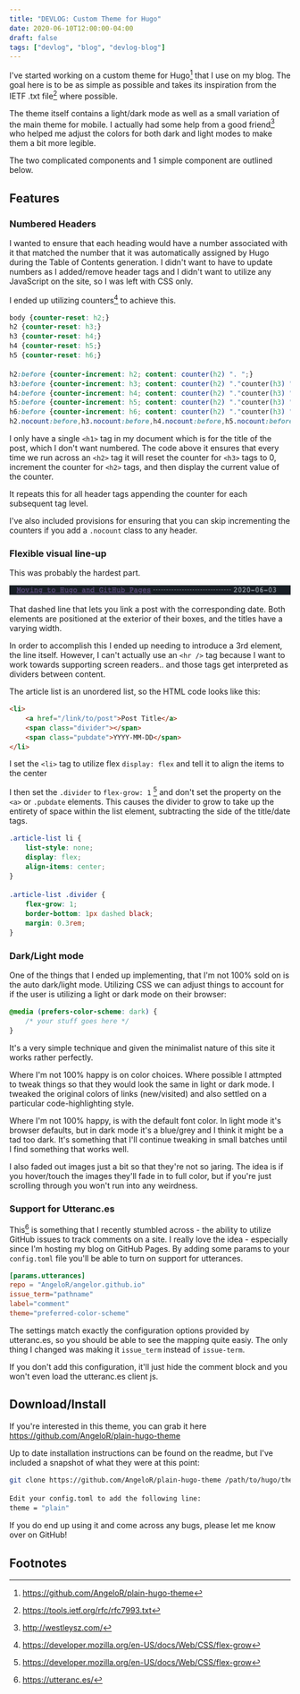 ```yaml
---
title: "DEVLOG: Custom Theme for Hugo"
date: 2020-06-10T12:00:00-04:00
draft: false
tags: ["devlog", "blog", "devlog-blog"]
---
```


I've started working on a custom theme for Hugo[^1] that I use on my blog. The goal here is to be as simple as possible and takes its inspiration from the IETF .txt file[^2] where possible. 

The theme itself contains a light/dark mode as well as a small variation of the main theme for mobile. I actually had some help from a good friend[^3] who helped me adjust the colors for both dark and light modes to make them a bit more legible. 

The two complicated components and 1 simple component are outlined below.

## Features

### Numbered Headers

I wanted to ensure that each heading would have a number associated with it that matched the number that it was automatically assigned by Hugo during the Table of Contents generation. I didn't want to have to update numbers as I added/remove header tags and I didn't want to utilize any JavaScript on the site, so I was left with CSS only. 

I ended up utilizing counters[^4] to achieve this.



```css
body {counter-reset: h2;}
h2 {counter-reset: h3;} 
h3 {counter-reset: h4;}
h4 {counter-reset: h5;}
h5 {counter-reset: h6;}

h2:before {counter-increment: h2; content: counter(h2) ". ";}
h3:before {counter-increment: h3; content: counter(h2) "."counter(h3) ". ";}
h4:before {counter-increment: h4; content: counter(h2) "."counter(h3) "."counter(h4) ". ";}
h5:before {counter-increment: h5; content: counter(h2) "."counter(h3) "."counter(h4) "."counter(h5) ". ";}
h6:before {counter-increment: h6; content: counter(h2) "."counter(h3) "."counter(h4) "."counter(h5) "."counter(h6) ". "; }
h2.nocount:before,h3.nocount:before,h4.nocount:before,h5.nocount:before,h6.nocount:before {content: ""; counter-increment: none;}
```



I only have a single `<h1>` tag in my document which is for the title of the post, which I don't want numbered. The code above it ensures that every time we run across an `<h2>` tag it will reset the counter for `<h3>` tags to 0, increment the counter for `<h2>` tags, and then display the current value of the counter. 

It repeats this for all header tags appending the counter for each subsequent tag level. 

I've also included provisions for ensuring that you can skip incrementing the counters if you add a `.nocount` class to any header.



### Flexible visual line-up 

This was probably the hardest part.

![flexible-line](/img/devlog/blog/flexible-line.png)

That dashed line that lets you link a post with the corresponding date. Both elements are positioned at the exterior of their boxes, and the titles have a varying width. 

In order to accomplish this I ended up needing to introduce a 3rd element, the line itself. However, I can't actually use an `<hr />` tag because I want to work towards supporting screen readers.. and those tags get interpreted as dividers between content. 

The article list is an unordered list, so the HTML code looks like this:

```html
<li>
	<a href="/link/to/post">Post Title</a>
	<span class="divider"></span>
	<span class="pubdate">YYYY-MM-DD</span>
</li>
```

I set the `<li>` tag to utilize flex `display: flex` and tell it to align the items to the center

I then set the `.divider` to `flex-grow: 1` [^4] and don't set the property on the `<a>` or `.pubdate` elements. This causes the divider to grow to take up the entirety of space within the list element, subtracting the side of the title/date tags. 

```css
.article-list li {
	list-style: none;
	display: flex;
	align-items: center;
}

.article-list .divider {
	flex-grow: 1;
	border-bottom: 1px dashed black;
	margin: 0.3rem;
}
```

### Dark/Light mode
One of the things that I ended up implementing, that I'm not 100% sold on is the auto dark/light mode. Utilizing CSS we can adjust things to account for if the user is utilizing a light or dark mode on their browser:
```css
@media (prefers-color-scheme: dark) {
	/* your stuff goes here */
}
```
It's a very simple technique and given the minimalist nature of this site it works rather perfectly. 

Where I'm not 100% happy is on color choices. Where possible I attmpted to tweak things so that they would look the same in light or dark mode. I tweaked the original colors of links (new/visited) and also settled on a particular code-highlighting style.

Where I'm not 100% happy, is with the default font color. In light mode it's browser defaults, but in dark mode it's a blue/grey and I think it might be a tad too dark. It's something that I'll continue tweaking in small batches until I find something that works well.

I also faded out images just a bit so that they're not so jaring. The idea is if you hover/touch the images they'll fade in to full color, but if you're just scrolling through you won't run into any weirdness.

### Support for Utteranc.es
This[^5] is something that I recently stumbled across - the ability to utilize GitHub issues to track comments on a site. I really love the idea - especially since I'm hosting my blog on GitHub Pages. By adding some params to your `config.toml` file you'll be able to turn on support for utterances.

```toml
[params.utterances]
repo = "AngeloR/angelor.github.io"
issue_term="pathname"
label="comment"
theme="preferred-color-scheme"
```

The settings match exactly the configuration options provided by utteranc.es, so you should be able to see the mapping quite easiy. The only thing I changed was making it `issue_term` instead of `issue-term`.

If you don't add this configuration, it'll just hide the comment block and you won't even load the utteranc.es client js.

## Download/Install
If you're interested in this theme, you can grab it here https://github.com/AngeloR/plain-hugo-theme

Up to date installation instructions can be found on the readme, but I've included a snapshot of what they were at this point:

```bash
git clone https://github.com/AngeloR/plain-hugo-theme /path/to/hugo/themes/plain/

Edit your config.toml to add the following line:
theme = "plain"
```

If you do end up using it and come across any bugs, please let me know over on GitHub! 

## Footnotes

[^1]: https://github.com/AngeloR/plain-hugo-theme
[^2]: https://tools.ietf.org/rfc/rfc7993.txt
[^3]: http://westleysz.com/
[^4]: https://developer.mozilla.org/en-US/docs/Web/CSS/flex-grow
[^5]: https://utteranc.es/
